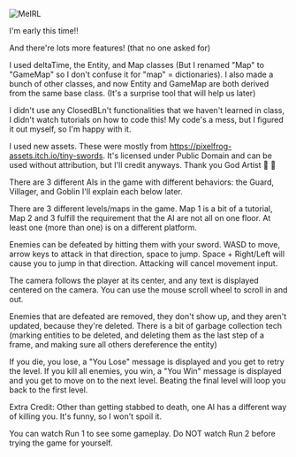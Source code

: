 ![MeIRL](https://github.com/HyphenxHyphen/CS3113IntroToGameDev/assets/71054673/3b849164-5fe1-4f78-ac2e-ed7225372714)

I'm early this time!!

And there're lots more features! (that no one asked for)

I used deltaTime, the Entity, and Map classes (But I renamed "Map" to "GameMap" so I don't confuse it for "map" = dictionaries).
I also made a bunch of other classes, and now Entity and GameMap are both derived from the same base class. (It's a surprise tool that will help us later)

I didn't use any ClosedBLn't functionalities that we haven't learned in class, I didn't watch tutorials on how to code this! 
My code's a mess, but I figured it out myself, so I'm happy with it.

I used new assets. These were mostly from https://pixelfrog-assets.itch.io/tiny-swords.
It's licensed under Public Domain and can be used without attribution, but I'll credit anyways. Thank you God Artist 🙏 🙇

There are 3 different AIs in the game with different behaviors: the Guard, Villager, and Goblin
I'll explain each below later.

There are 3 different levels/maps in the game. Map 1 is a bit of a tutorial, Map 2 and 3 fulfill the requirement that the AI are not all on one floor. At least one (more than one) is on a different platform.

Enemies can be defeated by hitting them with your sword. WASD to move, arrow keys to attack in that direction, space to jump. 
Space + Right/Left will cause you to jump in that direction. 
Attacking will cancel movement input.

The camera follows the player at its center, and any text is displayed centered on the camera. You can use the mouse scroll wheel to scroll in and out.

Enemies that are defeated are removed, they don't show up, and they aren't updated, because they're deleted.
There is a bit of garbage collection tech (marking entities to be deleted, and deleting them as the last step of a frame, and making sure all others dereference the entity)

If you die, you lose, a "You Lose" message is displayed and you get to retry the level.
If you kill all enemies, you win, a "You Win" message is displayed and you get to move on to the next level. 
Beating the final level will loop you back to the first level.

Extra Credit: 
Other than getting stabbed to death, one AI has a different way of killing you. It's funny, so I won't spoil it.

You can watch Run 1 to see some gameplay.
Do NOT watch Run 2 before trying the game for yourself.
